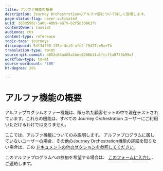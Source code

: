 ```yaml
---
title: アルファ機能の概要
description: Journey Orchestrationのアルファ版について詳しく説明します。
page-status-flag: never-activated
uuid: 269d590c-5a6d-40b9-a879-02f5033863fc
contentOwner: sauviat
audience: rns
content-type: reference
topic-tags: journeys
discoiquuid: 5df34f55-135a-4ea8-afc2-f9427ce5ae7b
translation-type: tm+mt
source-git-commit: b852c08a488a1bec02b8b31a1fccf1a8773b99af
workflow-type: tm+mt
source-wordcount: '108'
ht-degree: 28%

---
```



# アルファ機能の概要

アルファプログラムオファー機能は、限られた顧客セットの中で現在テストされています。これらの機能は、すべての Journey Orchestration ユーザーにご利用いただけるわけではありません。

ここでは、アルファ機能についてのみ説明します。 アルファプログラムに属していないユーザーの場合、その他のJourney Orchestration機能の詳細を知りたい場合は、この [ドキュメントの他のセクションを参照してください](../../journey-orchestration-home.md)。

このアルファプログラムへの参加を希望する場合は、 [このフォームに入力し](https://forms.office.com/Pages/ResponsePage.aspx?id=Wht7-jR7h0OUrtLBeN7O4RuhNDklrkhHrsBisppjRThURDJTTUxWSTBJQU1OSTBTVjMwUDRIQURDNS4u) 、ご連絡します。


